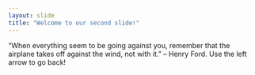 ```yaml
---
layout: slide
title: "Welcome to our second slide!"
---
```

“When everything seem to be going against you, remember that the airplane takes off against the wind, not with it.” – Henry Ford.
Use the left arrow to go back!
